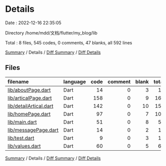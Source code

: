 # Details

Date : 2022-12-16 22:35:05

Directory /home/mdd/文档/flutter/my_blog/lib

Total : 8 files,  545 codes, 0 comments, 47 blanks, all 592 lines

[Summary](results.md) / Details / [Diff Summary](diff.md) / [Diff Details](diff-details.md)

## Files
| filename | language | code | comment | blank | total |
| :--- | :--- | ---: | ---: | ---: | ---: |
| [lib/aboutPage.dart](/lib/aboutPage.dart) | Dart | 14 | 0 | 3 | 17 |
| [lib/articalPage.dart](/lib/articalPage.dart) | Dart | 158 | 0 | 9 | 167 |
| [lib/detailArtical.dart](/lib/detailArtical.dart) | Dart | 142 | 0 | 10 | 152 |
| [lib/homePage.dart](/lib/homePage.dart) | Dart | 97 | 0 | 7 | 104 |
| [lib/main.dart](/lib/main.dart) | Dart | 51 | 0 | 8 | 59 |
| [lib/messagePage.dart](/lib/messagePage.dart) | Dart | 14 | 0 | 2 | 16 |
| [lib/test.dart](/lib/test.dart) | Dart | 9 | 0 | 3 | 12 |
| [lib/values.dart](/lib/values.dart) | Dart | 60 | 0 | 5 | 65 |

[Summary](results.md) / Details / [Diff Summary](diff.md) / [Diff Details](diff-details.md)